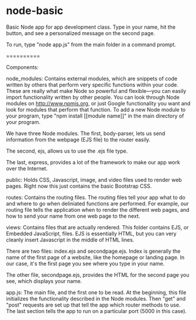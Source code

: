node-basic
==========

Basic Node app for app development class. Type in your name, hit the button, and see a personalized message on the second page.

To run, type "node app.js" from the main folder in a command prompt.

==========

Components:

node_modules: Contains external modules, which are snippets of code written by others that perform very specific functions within your code. These are really what make Node so powerful and flexible—you can easily import functionality written by other people. You can look through Node modules on http://www.npmjs.org, or just Google functionality you want and look for modules that perform that function. To add a new Node module to your program, type "npm install [[module name]]" in the main directory of your program.

We have three Node modules. The first, body-parser, lets us send information from the webpage (EJS file) to the router easily.

The second, ejs, allows us to use the .ejs file type.

The last, express, provides a lot of the framework to make our app work over the Internet.

public: Holds CSS, Javascript, image, and video files used to render web pages. Right now this just contains the basic Bootstrap CSS.

routes: Contains the routing files. The routing files tell your app what to do and where to go when deliniated functions are performed. For example, our routing file tells the application when to render the different web pages, and how to send your name from one web page to the next.

views: Contains files that are actually rendered. This folder contains EJS, or Embedded JavaScript, files. EJS is essentially HTML, but you can very cleanly insert Javascript in the middle of HTML lines. 

There are two files: index.ejs and secondpage.ejs. Index is generally the name of the first page of a website, like the homepage or landing page. In our case, it's the first page you see where you type in your name.

The other file, secondpage.ejs, provides the HTML for the second page you see, which displays your name.

app.js: The main file, and the first one to be read. At the beginning, this file initializes the functionality described in the Node modules. Then "get" and "post" requests are set up that tell the app which router methods to use. The last section tells the app to run on a particular port (5000 in this case).
